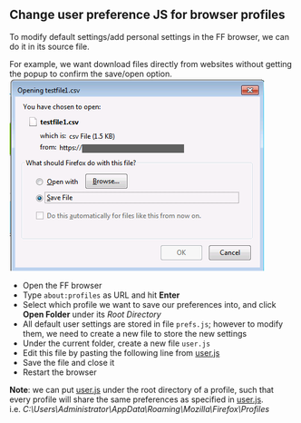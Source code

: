 ## Change user preference JS for browser profiles
To modify default settings/add personal settings in the FF browser, we can do it in its source file.  

For example, we want download files directly from websites without getting the popup to confirm the save/open option.  
![dialog](save-file.PNG)
- Open the FF browser
- Type ```about:profiles``` as URL and hit __Enter__
- Select which profile we want to save our preferences into, and click __Open Folder__ under its _Root Directory_
- All default user settings are stored in file `prefs.js`; however to modify them, we need to create a new file to store the new settings
- Under the current folder, create a new file `user.js`
- Edit this file by pasting the following line from [user.js](user.js)
- Save the file and close it
- Restart the browser

__Note__: we can put [user.js](user.js) under the root directory of a profile, such that every profile will share the same preferences as specified in [user.js](user.js).  
i.e. _C:\Users\Administrator\AppData\Roaming\Mozilla\Firefox\Profiles_
